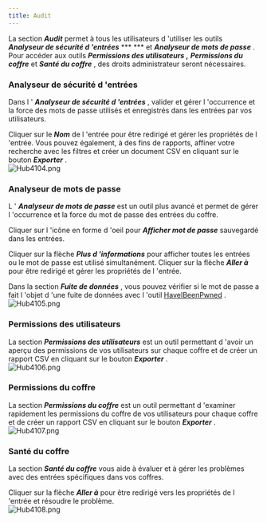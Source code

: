 ```yaml
---
title: Audit
---
```

La section ***Audit*** permet à tous les utilisateurs d 'utiliser les outils ***Analyseur de sécurité d 'entrées*** ***  *** et ***Analyseur de mots de passe*** . Pour accéder aux outils ***Permissions des utilisateurs*** ***,*** ***Permissions du coffre*** et ***Santé du coffre*** , des droits administrateur seront nécessaires.  

### Analyseur de sécurité d 'entrées 

Dans l ' ***Analyseur de sécurité d 'entrées*** , valider et gérer l 'occurrence et la force des mots de passe utilisés et enregistrés dans les entrées par vos utilisateurs.  

Cliquer sur le ***Nom*** de l 'entrée pour être redirigé et gérer les propriétés de l 'entrée. Vous pouvez également, à des fins de rapports, affiner votre recherche avec les filtres et créer un document CSV en cliquant sur le bouton ***Exporter*** .  
![Hub4104.png](/img/fr/hub/Hub4104.png) 

### Analyseur de mots de passe 

L ' ***Analyseur de mots de passe*** est un outil plus avancé et permet de gérer l 'occurrence et la force du mot de passe des entrées du coffre.  

Cliquer sur l 'icône en forme d 'oeil pour ***Afficher mot de passe*** sauvegardé dans les entrées.  

Cliquer sur la flèche ***Plus d 'informations*** pour afficher toutes les entrées ou le mot de passe est utilisé simultanément. Cliquer sur la flèche ***Aller à*** pour être redirigé et gérer les propriétés de l 'entrée.  

Dans la section ***Fuite de données*** , vous pouvez vérifier si le mot de passe a fait l 'objet d 'une fuite de données avec l 'outil [HaveIBeenPwned](https://haveibeenpwned.com/) .  
![Hub4105.png](/img/fr/hub/Hub4105.png) 

### Permissions des utilisateurs 

La section ***Permissions des utilisateurs*** est un outil permettant d 'avoir un aperçu des permissions de vos utilisateurs sur chaque coffre et de créer un rapport CSV en cliquant sur le bouton ***Exporter*** .  
![Hub4106.png](/img/fr/hub/Hub4106.png) 

### Permissions du coffre 

La section ***Permissions du coffre*** est un outil permettant d 'examiner rapidement les permissions du coffre de vos utilisateurs pour chaque coffre et de créer un rapport CSV en cliquant sur le bouton ***Exporter*** .  
![Hub4107.png](/img/fr/hub/Hub4107.png) 

### Santé du coffre 

La section ***Santé du coffre*** vous aide à évaluer et à gérer les problèmes avec des entrées spécifiques dans vos coffres.  

Cliquer sur la flèche ***Aller à*** pour être redirigé vers les propriétés de l 'entrée et résoudre le problème.  
![Hub4108.png](/img/fr/hub/Hub4108.png) 

